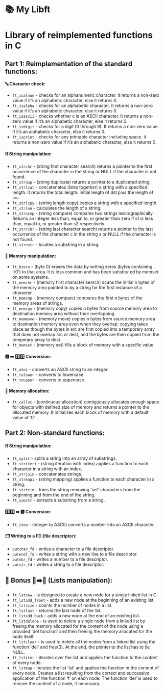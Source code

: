 # 📚 My Libft #
# Library of reimplemented functions in C #

## Part 1: Reimplementation of the standard functions: ##

#### 🔤 Character check: ####

* `ft_isalnum` - checks for an alphanumeric character. It returns a non-zero value if it’s an alphabetic character, else it returns 0. 
* `ft_isalpha` - checks for an alphabetic character. It returns a non-zero value if it’s an alphabetic character, else it returns 0. 
* `ft_isascii` - checks whether c is an ASCII character. It returns a non-zero value if it’s an alphabetic character, else it returns 0.
* `ft_isdigit` - checks for a digit (0 through 9). It returns a non-zero value if it’s an alphabetic character, else it returns 0. 
* `ft_isprint` - checks for any printable character including space. It returns a non-zero value if it’s an alphabetic character, else it returns 0. 


#### ⛓ String manipulation: ####

* `ft_strchr` - (string first character search) returns a pointer to the first occurrence of the character in the string or NULL if the character is not found.
* `ft_strdup` - (string duplicate) returns a pointer to a duplicated string.
* `ft_strlcat` - concatenates (links together) a string with a specified length. It returns the total length: initial length of dst plus the length of src.
* `ft_strlcpy` - (string length copy) copies a string with a specified length.
* `ft_strlen` - calculates the length of a string.
* `ft_strncmp` - (string compare) compares two strings lexicographically. Returns an integer less than, equal to, or greater than zero if s1 is less than, equal to, or greater than s2 respectively.
* `ft_strrchr` - (string last character search) returns a pointer to the last occurrence of  the character c in the string s or NULL if the character is not found.
* `ft_strnstr` - locates a substring in a string.


#### 🤯 Memory manipulation: ####

* `ft_bzero` - (byte 0) erases  the  data by writing zeros (bytes  containing '\0') to that area. It is less common and has been substituted by memset on some systems.
* `ft_memchr` - (memory first character search) scans  the  initial n bytes of the memory area pointed to by a string for the first instance of a character.
* `ft_memcmp` - (memory compare) compares the first n bytes of the memory areas of strings.
* `ft_memcpy` - (memory copy) copies n bytes from source memory area to destination memory area without their overlapping.
* `ft_memmove` - (memory move) copies n bytes from source memory area to destination memory area even when they overlap: copying takes place as though the bytes in src are first copied into a temporary array that does not overlap src or dest, and the bytes are then copied from  the  temporary array to dest.
* `ft_memset` - (memory set) fills a block of memory with a specific value.


#### 🅰️ ➡️ 6️⃣5️⃣ Conversion: ####

* `ft_atoi` -  converts an ASCII string to an integer.
* `ft_tolower` - converts to lowercase.
* `ft_toupper` - converts to uppercase.


#### 🧠 Memory allocation: ####

* `ft_calloc` - (continuous allocation) contiguously allocates enough space for objects with defined size of memory and returns a pointer to the allocated memory. It initializes each block of memory with a default value of ‘0’.


## Part 2: Non-standard functions: ##

#### ⛓ String manipulation: ####

* `ft_split` - splits a string into an array of substrings.
* `ft_striteri` - (string iteration with index) applies a function to each character in a string with an index.
* `ft_strjoin` - concatenates strings.
* `ft_strmapi` - (string mapping) applies a function to each character in a string.
* `ft_strtrim` - trims the string removing 'set' characters from the beginning and from the end of the string.
* `ft_substr` - extracts a substring from a string.


#### 6️⃣5️⃣ ➡️ 🅰️ Conversion: ####

* `ft_itoa` - (integer to ASCII) converts a number into an ASCII character.


#### 🗂 Writing to a FD (file descriptor): ####

* `putchar_fd` - writes a character to a file descriptor.
* `putendl_fd` - writes a string with a new line to a file descriptor.
* `putnbr_fd` - writes a number to a file descriptor.
* `putstr_fd` - writes a string to a file descriptor.


## 🌟 Bonus 📄➡️📑 (Lists manipulation): ##

* `ft_lstnew` - is designed to create a new node for a singly linked list in C.
* `ft_lstadd_front` - adds a new node at the beginning of an existing list.
* `ft_lstsize` - counts the number of nodes in a list.
* `ft_lstlast` - returns the last node of the list.
* `ft_lstadd_back` - adds a new node at the end of an existing list.
* `ft_lstdelone` - is used to delete a single node from a linked list by freeing the memory allocated for the content of the node using a provided 'del function' and then freeing the memory allocated for the node itself.
* `ft_lstclear` - is used to delete all the nodes from a linked list using the function 'del' and free(3). At the end, the pointer to the list has to be NULL.
* `ft_lstiter` - iterates over the list and applies the function to the content of every node.
* `ft_lstmap` -  iterates the list 'lst' and applies the function in the content of every node. Creates a list resulting from the correct and successive application of the function ‘f’ on each node. The function ‘del’ is used to remove the content of a node, if necessary.
